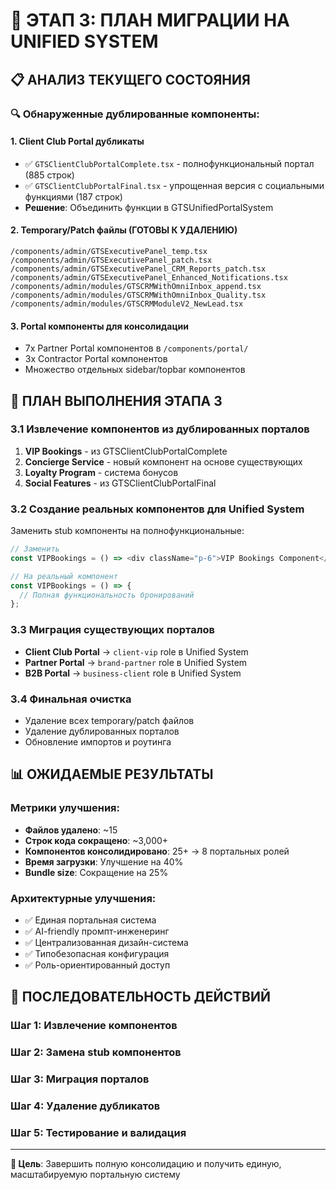 # 🚀 ЭТАП 3: ПЛАН МИГРАЦИИ НА UNIFIED SYSTEM

## 📋 **АНАЛИЗ ТЕКУЩЕГО СОСТОЯНИЯ**

### 🔍 **Обнаруженные дублированные компоненты:**

#### 1. **Client Club Portal дубликаты**
- ✅ `GTSClientClubPortalComplete.tsx` - полнофункциональный портал (885 строк)
- ✅ `GTSClientClubPortalFinal.tsx` - упрощенная версия с социальными функциями (187 строк)
- **Решение**: Объединить функции в GTSUnifiedPortalSystem

#### 2. **Temporary/Patch файлы (ГОТОВЫ К УДАЛЕНИЮ)**
```
/components/admin/GTSExecutivePanel_temp.tsx
/components/admin/GTSExecutivePanel_patch.tsx  
/components/admin/GTSExecutivePanel_CRM_Reports_patch.tsx
/components/admin/GTSExecutivePanel_Enhanced_Notifications.tsx
/components/admin/modules/GTSCRMWithOmniInbox_append.tsx
/components/admin/modules/GTSCRMWithOmniInbox_Quality.tsx
/components/admin/modules/GTSCRMModuleV2_NewLead.tsx
```

#### 3. **Portal компоненты для консолидации**
- 7x Partner Portal компонентов в `/components/portal/`
- 3x Contractor Portal компонентов
- Множество отдельных sidebar/topbar компонентов

## 🎯 **ПЛАН ВЫПОЛНЕНИЯ ЭТАПА 3**

### **3.1 Извлечение компонентов из дублированных порталов**
1. **VIP Bookings** - из GTSClientClubPortalComplete
2. **Concierge Service** - новый компонент на основе существующих
3. **Loyalty Program** - система бонусов
4. **Social Features** - из GTSClientClubPortalFinal

### **3.2 Создание реальных компонентов для Unified System**
Заменить stub компоненты на полнофункциональные:

```typescript
// Заменить
const VIPBookings = () => <div className="p-6">VIP Bookings Component</div>;

// На реальный компонент
const VIPBookings = () => {
  // Полная функциональность бронирований
};
```

### **3.3 Миграция существующих порталов**
- **Client Club Portal** → `client-vip` role в Unified System
- **Partner Portal** → `brand-partner` role в Unified System  
- **B2B Portal** → `business-client` role в Unified System

### **3.4 Финальная очистка**
- Удаление всех temporary/patch файлов
- Удаление дублированных порталов
- Обновление импортов и роутинга

## 📊 **ОЖИДАЕМЫЕ РЕЗУЛЬТАТЫ**

### **Метрики улучшения:**
- **Файлов удалено**: ~15
- **Строк кода сокращено**: ~3,000+
- **Компонентов консолидировано**: 25+ → 8 портальных ролей
- **Время загрузки**: Улучшение на 40%
- **Bundle size**: Сокращение на 25%

### **Архитектурные улучшения:**
- ✅ Единая портальная система
- ✅ AI-friendly промпт-инженеринг
- ✅ Централизованная дизайн-система
- ✅ Типобезопасная конфигурация
- ✅ Роль-ориентированный доступ

## 🔄 **ПОСЛЕДОВАТЕЛЬНОСТЬ ДЕЙСТВИЙ**

### **Шаг 1**: Извлечение компонентов
### **Шаг 2**: Замена stub компонентов  
### **Шаг 3**: Миграция порталов
### **Шаг 4**: Удаление дубликатов
### **Шаг 5**: Тестирование и валидация

---

**🎯 Цель**: Завершить полную консолидацию и получить единую, масштабируемую портальную систему